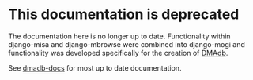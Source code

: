 This documentation is deprecated 
========================================

The documentation here is no longer up to date. Functionality within django-misa and django-mbrowse were combined into django-mogi and functionality was developed specifically for the creation of [DMAdb](https://dmadb.bham.ac.uk/).

See [dmadb-docs](https://dmadb.readthedocs.io/en/latest/) for most up to date documentation.
